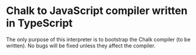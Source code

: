 # Chalk to JavaScript compiler written in TypeScript
The only purpose of this interpreter is to bootstrap the Chalk compiler (to be
written). No bugs will be fixed unless they affect the compiler.
